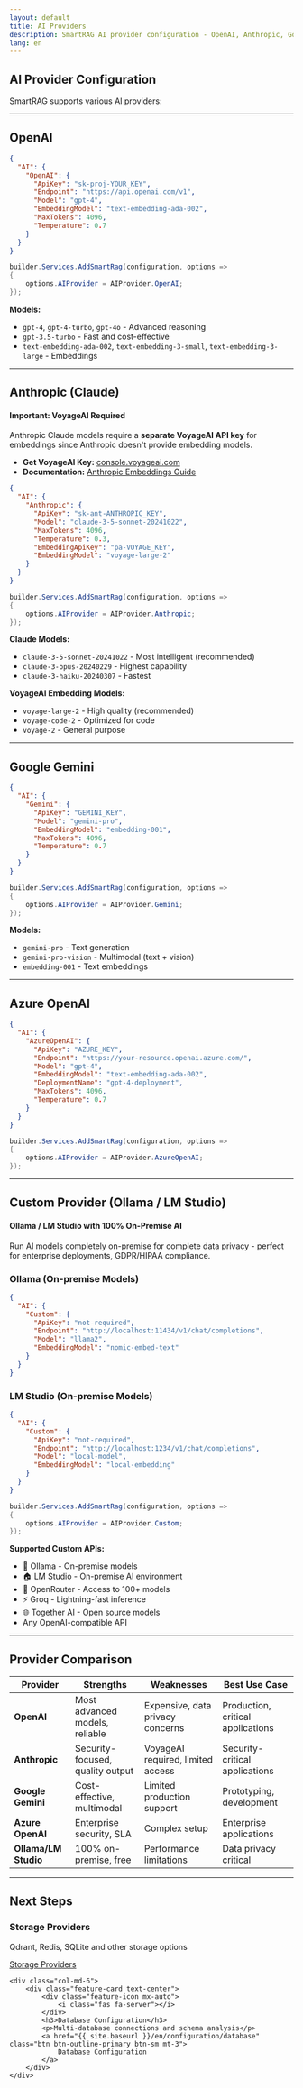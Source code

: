 ```yaml
---
layout: default
title: AI Providers
description: SmartRAG AI provider configuration - OpenAI, Anthropic, Google Gemini, Azure OpenAI and custom providers
lang: en
---
```


## AI Provider Configuration

SmartRAG supports various AI providers:

---

## OpenAI

```json
{
  "AI": {
    "OpenAI": {
      "ApiKey": "sk-proj-YOUR_KEY",
      "Endpoint": "https://api.openai.com/v1",
      "Model": "gpt-4",
      "EmbeddingModel": "text-embedding-ada-002",
      "MaxTokens": 4096,
      "Temperature": 0.7
    }
  }
}
```

```csharp
builder.Services.AddSmartRag(configuration, options =>
{
    options.AIProvider = AIProvider.OpenAI;
});
```

**Models:**
- `gpt-4`, `gpt-4-turbo`, `gpt-4o` - Advanced reasoning
- `gpt-3.5-turbo` - Fast and cost-effective
- `text-embedding-ada-002`, `text-embedding-3-small`, `text-embedding-3-large` - Embeddings

---

## Anthropic (Claude)

<div class="alert alert-warning">
    <h4><i class="fas fa-exclamation-triangle me-2"></i> Important: VoyageAI Required</h4>
    <p>
        Anthropic Claude models require a <strong>separate VoyageAI API key</strong> for embeddings since Anthropic doesn't provide embedding models.
    </p>
    <ul class="mb-0">
        <li><strong>Get VoyageAI Key:</strong> <a href="https://console.voyageai.com/" target="_blank">console.voyageai.com</a></li>
        <li><strong>Documentation:</strong> <a href="https://docs.anthropic.com/en/docs/build-with-claude/embeddings" target="_blank">Anthropic Embeddings Guide</a></li>
    </ul>
</div>

```json
{
  "AI": {
    "Anthropic": {
      "ApiKey": "sk-ant-ANTHROPIC_KEY",
      "Model": "claude-3-5-sonnet-20241022",
      "MaxTokens": 4096,
      "Temperature": 0.3,
      "EmbeddingApiKey": "pa-VOYAGE_KEY",
      "EmbeddingModel": "voyage-large-2"
    }
  }
}
```

```csharp
builder.Services.AddSmartRag(configuration, options =>
{
    options.AIProvider = AIProvider.Anthropic;
});
```

**Claude Models:**
- `claude-3-5-sonnet-20241022` - Most intelligent (recommended)
- `claude-3-opus-20240229` - Highest capability
- `claude-3-haiku-20240307` - Fastest

**VoyageAI Embedding Models:**
- `voyage-large-2` - High quality (recommended)
- `voyage-code-2` - Optimized for code
- `voyage-2` - General purpose

---

## Google Gemini

```json
{
  "AI": {
    "Gemini": {
      "ApiKey": "GEMINI_KEY",
      "Model": "gemini-pro",
      "EmbeddingModel": "embedding-001",
      "MaxTokens": 4096,
      "Temperature": 0.7
    }
  }
}
```

```csharp
builder.Services.AddSmartRag(configuration, options =>
{
    options.AIProvider = AIProvider.Gemini;
});
```

**Models:**
- `gemini-pro` - Text generation
- `gemini-pro-vision` - Multimodal (text + vision)
- `embedding-001` - Text embeddings

---

## Azure OpenAI

```json
{
  "AI": {
    "AzureOpenAI": {
      "ApiKey": "AZURE_KEY",
      "Endpoint": "https://your-resource.openai.azure.com/",
      "Model": "gpt-4",
      "EmbeddingModel": "text-embedding-ada-002",
      "DeploymentName": "gpt-4-deployment",
      "MaxTokens": 4096,
      "Temperature": 0.7
    }
  }
}
```

```csharp
builder.Services.AddSmartRag(configuration, options =>
{
    options.AIProvider = AIProvider.AzureOpenAI;
});
```

---

## Custom Provider (Ollama / LM Studio)

<div class="alert alert-success">
    <h4><i class="fas fa-server me-2"></i> Ollama / LM Studio with 100% On-Premise AI</h4>
    <p>Run AI models completely on-premise for complete data privacy - perfect for enterprise deployments, GDPR/HIPAA compliance.</p>
</div>

### Ollama (On-premise Models)

```json
{
  "AI": {
    "Custom": {
      "ApiKey": "not-required",
      "Endpoint": "http://localhost:11434/v1/chat/completions",
      "Model": "llama2",
      "EmbeddingModel": "nomic-embed-text"
    }
  }
}
```

### LM Studio (On-premise Models)

```json
{
  "AI": {
    "Custom": {
      "ApiKey": "not-required",
      "Endpoint": "http://localhost:1234/v1/chat/completions",
      "Model": "local-model",
      "EmbeddingModel": "local-embedding"
    }
  }
}
```

```csharp
builder.Services.AddSmartRag(configuration, options =>
{
    options.AIProvider = AIProvider.Custom;
});
```

**Supported Custom APIs:**
- 🦙 Ollama - On-premise models
- 🏠 LM Studio - On-premise AI environment
- 🔗 OpenRouter - Access to 100+ models
- ⚡ Groq - Lightning-fast inference
- 🌐 Together AI - Open source models
- Any OpenAI-compatible API

---

## Provider Comparison

| Provider | Strengths | Weaknesses | Best Use Case |
|----------|-----------|------------|---------------|
| **OpenAI** | Most advanced models, reliable | Expensive, data privacy concerns | Production, critical applications |
| **Anthropic** | Security-focused, quality output | VoyageAI required, limited access | Security-critical applications |
| **Google Gemini** | Cost-effective, multimodal | Limited production support | Prototyping, development |
| **Azure OpenAI** | Enterprise security, SLA | Complex setup | Enterprise applications |
| **Ollama/LM Studio** | 100% on-premise, free | Performance limitations | Data privacy critical |

---

## Next Steps

<div class="row g-4 mt-4">
    <div class="col-md-6">
        <div class="feature-card text-center">
            <div class="feature-icon mx-auto">
                <i class="fas fa-database"></i>
            </div>
            <h3>Storage Providers</h3>
            <p>Qdrant, Redis, SQLite and other storage options</p>
            <a href="{{ site.baseurl }}/en/configuration/storage" class="btn btn-outline-primary btn-sm mt-3">
                Storage Providers
            </a>
        </div>
    </div>
    
    <div class="col-md-6">
        <div class="feature-card text-center">
            <div class="feature-icon mx-auto">
                <i class="fas fa-server"></i>
            </div>
            <h3>Database Configuration</h3>
            <p>Multi-database connections and schema analysis</p>
            <a href="{{ site.baseurl }}/en/configuration/database" class="btn btn-outline-primary btn-sm mt-3">
                Database Configuration
            </a>
        </div>
    </div>
</div>

